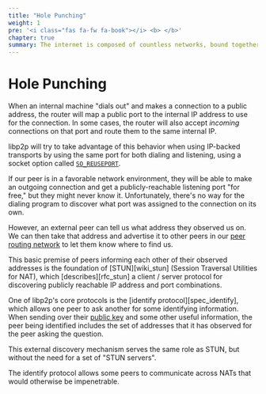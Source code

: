```yaml
---
title: "Hole Punching"
weight: 1
pre: '<i class="fas fa-fw fa-book"></i> <b> </b>'
chapter: true
summary: The internet is composed of countless networks, bound together into shared address spaces by foundational transport protocols. As traffic moves between network boundaries, it's very common for a process called Network Address Translation to occur. Network Address Translation (NAT) maps an address from one address space to another.
---
```


# Hole Punching

When an internal machine "dials out" and makes a connection to a public address, the router will map a public port to the internal IP address to use for the connection. In some cases, the router will also accept *incoming* connections on that port and route them to the same internal IP.

libp2p will try to take advantage of this behavior when using IP-backed transports by using the same port for both dialing and listening, using a socket option called [`SO_REUSEPORT`](https://lwn.net/Articles/542629/).

If our peer is in a favorable network environment, they will be able to make an outgoing connection and get a publicly-reachable listening port "for free," but they might never know it. Unfortunately, there's no way for the dialing program to discover what port was assigned to the connection on its own.

However, an external peer can tell us what address they observed us on. We can then take that address and advertise it to other peers in our [peer routing network](/concepts/peer-routing/) to let them know where to find us.

This basic premise of peers informing each other of their observed addresses is the foundation of [STUN][wiki_stun] (Session Traversal Utilities for NAT), which [describes][rfc_stun] a client / server protocol for discovering publicly reachable IP address and port combinations.

One of libp2p's core protocols is the [identify protocol][spec_identify], which allows one peer to ask another for some identifying information. When sending over their [public key](/concepts/peers/) and some other useful information, the peer being identified includes the set of addresses that it has observed for the peer asking the question.

This external discovery mechanism serves the same role as STUN, but without the need for a set of "STUN servers".

The identify protocol allows some peers to communicate across NATs that would otherwise be impenetrable.